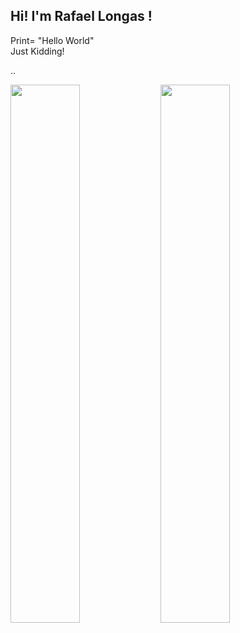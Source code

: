 ##  Hi! I'm Rafael Longas !


Print= "Hello World"        
Just Kidding! 



<!--
**Rafilksz/Rafilksz** is a ✨ _special_ ✨ repository because its `README.md` (this file) appears on your GitHub profile.

Here are some ideas to get you started:

- 🔭 I’m currently working on ...
- 🌱 I’m currently learning ...
- 👯 I’m looking to collaborate on ...
- 🤔 I’m looking for help with ...
- 💬 Ask me about ...
- 📫 How to reach me: ...
- 😄 Pronouns: ...
- ⚡ Fun fact: ...
-->
..


<img align="left"  width="47%"  src="https://github-readme-stats.vercel.app/api?username=Rafilksz&show_icons=true&theme=radical" />

<img align="left" width="47%" src="https://github-readme-stats.vercel.app/api/top-langs/?username=Rafilksz&layout=compact" />
